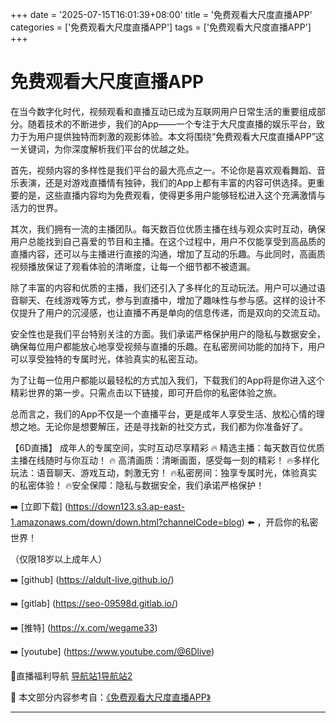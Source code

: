 +++
date = '2025-07-15T16:01:39+08:00'
title = '免费观看大尺度直播APP'
categories = ['免费观看大尺度直播APP']
tags = ['免费观看大尺度直播APP']
+++

# 免费观看大尺度直播APP

在当今数字化时代，视频观看和直播互动已成为互联网用户日常生活的重要组成部分。随着技术的不断进步，我们的App——一个专注于大尺度直播的娱乐平台，致力于为用户提供独特而刺激的观影体验。本文将围绕“免费观看大尺度直播APP”这一关键词，为你深度解析我们平台的优越之处。

首先，视频内容的多样性是我们平台的最大亮点之一。不论你是喜欢观看舞蹈、音乐表演，还是对游戏直播情有独钟，我们的App上都有丰富的内容可供选择。更重要的是，这些直播内容均为免费观看，使得更多用户能够轻松进入这个充满激情与活力的世界。

其次，我们拥有一流的主播团队。每天数百位优质主播在线与观众实时互动，确保用户总能找到自己喜爱的节目和主播。在这个过程中，用户不仅能享受到高品质的直播内容，还可以与主播进行直接的沟通，增加了互动的乐趣。与此同时，高画质视频播放保证了观看体验的清晰度，让每一个细节都不被遗漏。

除了丰富的内容和优质的主播，我们还引入了多样化的互动玩法。用户可以通过语音聊天、在线游戏等方式，参与到直播中，增加了趣味性与参与感。这样的设计不仅提升了用户的沉浸感，也让直播不再是单向的信息传递，而是双向的交流互动。

安全性也是我们平台特别关注的方面。我们承诺严格保护用户的隐私与数据安全，确保每位用户都能放心地享受视频与直播的乐趣。在私密房间功能的加持下，用户可以享受独特的专属时光，体验真实的私密互动。

为了让每一位用户都能以最轻松的方式加入我们，下载我们的App将是你进入这个精彩世界的第一步。只需点击以下链接，即可开启你的私密体验之旅。

总而言之，我们的App不仅是一个直播平台，更是成年人享受生活、放松心情的理想之地。无论你是想要解压，还是寻找新的社交方式，我们都为你准备好了。

【6D直播】
成年人的专属空间，实时互动尽享精彩
🔥 精选主播：每天数百位优质主播在线随时与你互动！
🔥 高清画质：清晰画面，感受每一刻的精彩！
🔥多样化玩法：语音聊天、游戏互动，刺激无穷！
🔥私密房间：独享专属时光，体验真实的私密体验！
🔥安全保障：隐私与数据安全，我们承诺严格保护！

➡️ [立即下载] (https://down123.s3.ap-east-1.amazonaws.com/down/down.html?channelCode=blog) ⬅️ ，开启你的私密世界！

（仅限18岁以上成年人）

➡️ [github] (https://aldult-live.github.io/)

➡️ [gitlab] (https://seo-09598d.gitlab.io/)

➡️ [推特] (https://x.com/wegame33)

➡️ [youtube] (https://www.youtube.com/@6Dlive)

🔞直播福利导航 [导航站1](https://webstack-86085a.gitlab.io/)[导航站2](https://onlygit123-2.github.io/)


📘 本文部分内容参考自：[《免费观看大尺度直播APP》](https://github.com/tangtoutiaovv/live)

---
